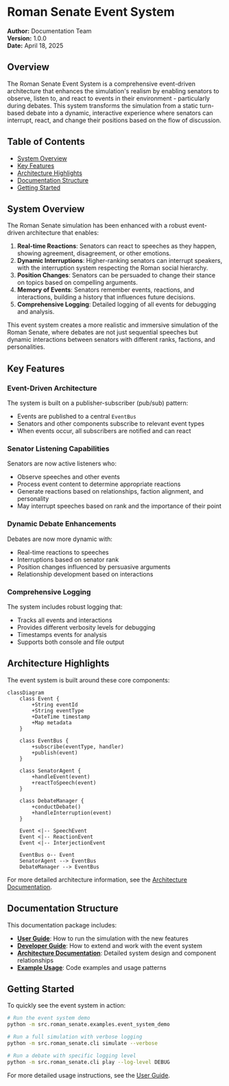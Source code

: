 # Roman Senate Event System

**Author:** Documentation Team  
**Version:** 1.0.0  
**Date:** April 18, 2025

## Overview

The Roman Senate Event System is a comprehensive event-driven architecture that enhances the simulation's realism by enabling senators to observe, listen to, and react to events in their environment - particularly during debates. This system transforms the simulation from a static turn-based debate into a dynamic, interactive experience where senators can interrupt, react, and change their positions based on the flow of discussion.

## Table of Contents

- [System Overview](#system-overview)
- [Key Features](#key-features)
- [Architecture Highlights](#architecture-highlights)
- [Documentation Structure](#documentation-structure)
- [Getting Started](#getting-started)

## System Overview

The Roman Senate simulation has been enhanced with a robust event-driven architecture that enables:

1. **Real-time Reactions**: Senators can react to speeches as they happen, showing agreement, disagreement, or other emotions.
2. **Dynamic Interruptions**: Higher-ranking senators can interrupt speakers, with the interruption system respecting the Roman social hierarchy.
3. **Position Changes**: Senators can be persuaded to change their stance on topics based on compelling arguments.
4. **Memory of Events**: Senators remember events, reactions, and interactions, building a history that influences future decisions.
5. **Comprehensive Logging**: Detailed logging of all events for debugging and analysis.

This event system creates a more realistic and immersive simulation of the Roman Senate, where debates are not just sequential speeches but dynamic interactions between senators with different ranks, factions, and personalities.

## Key Features

### Event-Driven Architecture

The system is built on a publisher-subscriber (pub/sub) pattern:
- Events are published to a central `EventBus`
- Senators and other components subscribe to relevant event types
- When events occur, all subscribers are notified and can react

### Senator Listening Capabilities

Senators are now active listeners who:
- Observe speeches and other events
- Process event content to determine appropriate reactions
- Generate reactions based on relationships, faction alignment, and personality
- May interrupt speeches based on rank and the importance of their point

### Dynamic Debate Enhancements

Debates are now more dynamic with:
- Real-time reactions to speeches
- Interruptions based on senator rank
- Position changes influenced by persuasive arguments
- Relationship development based on interactions

### Comprehensive Logging

The system includes robust logging that:
- Tracks all events and interactions
- Provides different verbosity levels for debugging
- Timestamps events for analysis
- Supports both console and file output

## Architecture Highlights

The event system is built around these core components:

```mermaid
classDiagram
    class Event {
        +String eventId
        +String eventType
        +DateTime timestamp
        +Map metadata
    }
    
    class EventBus {
        +subscribe(eventType, handler)
        +publish(event)
    }
    
    class SenatorAgent {
        +handleEvent(event)
        +reactToSpeech(event)
    }
    
    class DebateManager {
        +conductDebate()
        +handleInterruption(event)
    }
    
    Event <|-- SpeechEvent
    Event <|-- ReactionEvent
    Event <|-- InterjectionEvent
    
    EventBus o-- Event
    SenatorAgent --> EventBus
    DebateManager --> EventBus
```

For more detailed architecture information, see the [Architecture Documentation](architecture.md).

## Documentation Structure

This documentation package includes:

- **[User Guide](user_guide.md)**: How to run the simulation with the new features
- **[Developer Guide](developer_guide.md)**: How to extend and work with the event system
- **[Architecture Documentation](architecture.md)**: Detailed system design and component relationships
- **[Example Usage](examples.md)**: Code examples and usage patterns

## Getting Started

To quickly see the event system in action:

```bash
# Run the event system demo
python -m src.roman_senate.examples.event_system_demo

# Run a full simulation with verbose logging
python -m src.roman_senate.cli simulate --verbose

# Run a debate with specific logging level
python -m src.roman_senate.cli play --log-level DEBUG
```

For more detailed usage instructions, see the [User Guide](user_guide.md).
